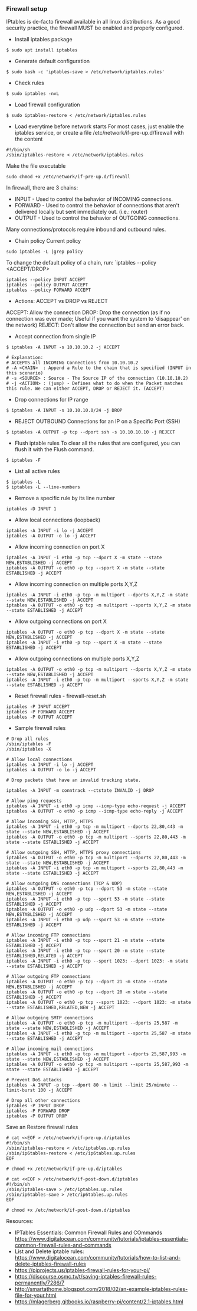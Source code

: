 ### Firewall setup
IPtables is de-facto firewall available in all linux distributions. As a good security practice, the firewall MUST be enabled and properly configured.

* Install iptables package
```
$ sudo apt install iptables
```
* Generate default configuration
```
$ sudo bash -c 'iptables-save > /etc/network/iptables.rules'
```
* Check rules
```
$ sudo iptables -nvL
```
* Load firewall configuration
```
$ sudo iptables-restore < /etc/network/iptables.rules
```
* Load everytime before network starts
For most cases, just enable the iptables service, or create a file /etc/network/if-pre-up.d/firewall with the content
```
#!/bin/sh
/sbin/iptables-restore < /etc/network/iptables.rules
```
Make the file executable
```
sudo chmod +x /etc/network/if-pre-up.d/firewall
```
In firewall, there are 3 chains:
* INPUT - Used to control the behavior of INCOMING connections.
* FORWARD - Used to control the behavior of connections that aren't delivered locally but sent immediately out. (i.e.: router)
* OUTPUT - Used to control the behavior of OUTGOING connections.

Many connections/protocols require inbound and outbound rules.
* Chain policy 
Current policy
```
sudo iptables -L |grep policy
```
To change the default policy of a chain, run: `iptables --policy <ACCEPT/DROP>
```
iptables --policy INPUT ACCEPT
iptables --policy OUTPUT ACCEPT
iptables --policy FORWARD ACCEPT
```

* Actions: ACCEPT vs DROP vs REJECT

ACCEPT: Allow the connection
DROP: Drop the connection (as if no connection was ever made; Useful if you want the system to 'disappear' on the network)
REJECT: Don't allow the connection but send an error back.

* Accept connection from single IP
```
$ iptables -A INPUT -s 10.10.10.2 -j ACCEPT

# Explanation: 
# ACCEPTS all INCOMING Connections from 10.10.10.2
# -A <CHAIN>  : Append a Rule to the chain that is specified (INPUT in this scenario)
# -s <SOURCE> : Source - The Source IP of the connection (10.10.10.2)
# -j <ACTION> : (jump) - Defines what to do when the Packet matches this rule. We can either ACCEPT, DROP or REJECT it. (ACCEPT)
```

* Drop connections for IP range
```
$ iptables -A INPUT -s 10.10.10.0/24 -j DROP
```
* REJECT OUTBOUND Connections for an IP on a Specific Port (SSH)
```
$ iptables -A OUTPUT -p tcp --dport ssh -s 10.10.10.10 -j REJECT
```
* Flush iptable rules
To clear all the rules that are configured, you can flush it with the Flush command.
```
$ iptables -F
```
* List all active rules
```
$ iptables -L
$ iptables -L --line-numbers
```
* Remove a specific rule by its line number
```
iptables -D INPUT 1
```
* Allow local connections (loopback)
```
iptables -A INPUT -i lo -j ACCEPT
iptables -A OUTPUT -o lo -j ACCEPT
```
* Allow incoming connection on port X
```
iptables -A INPUT -i eth0 -p tcp --dport X -m state --state NEW,ESTABLISHED -j ACCEPT
iptables -A OUTPUT -o eth0 -p tcp --sport X -m state --state ESTABLISHED -j ACCEPT
```

* Allow incoming connection on multiple ports X,Y,Z
```
iptables -A INPUT -i eth0 -p tcp -m multiport --dports X,Y,Z -m state --state NEW,ESTABLISHED -j ACCEPT
iptables -A OUTPUT -o eth0 -p tcp -m multiport --sports X,Y,Z -m state --state ESTABLISHED -j ACCEPT
```

* Allow outgoing connections on port X
```
iptables -A OUTPUT -o eth0 -p tcp --dport X -m state --state NEW,ESTABLISHED -j ACCEPT
iptables -A INPUT -i eth0 -p tcp --sport X -m state --state ESTABLISHED -j ACCEPT
```

* Allow outgoing connections on multiple ports X,Y,Z
```
iptables -A OUTPUT -o eth0 -p tcp -m multiport --dports X,Y,Z -m state --state NEW,ESTABLISHED -j ACCEPT
iptables -A INPUT -i eth0 -p tcp -m multiport --sports X,Y,Z -m state --state ESTABLISHED -j ACCEPT
```
* Reset firewall rules - firewall-reset.sh
```
iptables -P INPUT ACCEPT
iptables -P FORWARD ACCEPT
iptables -P OUTPUT ACCEPT
```
* Sample firewall rules
```
# Drop all rules
/sbin/iptables -F
/sbin/iptables -X

# Allow local connections
iptables -A INPUT -i lo -j ACCEPT
iptables -A OUTPUT -o lo -j ACCEPT

# Drop packets that have an invalid tracking state.

iptables -A INPUT -m conntrack --ctstate INVALID -j DROP

# Allow ping requests
iptables -A INPUT -i eth0 -p icmp --icmp-type echo-request -j ACCEPT
iptables -A OUTPUT -o eth0 -p icmp --icmp-type echo-reply -j ACCEPT

# Allow incoming SSH, HTTP, HTTPS
iptables -A INPUT -i eth0 -p tcp -m multiport --dports 22,80,443 -m state --state NEW,ESTABLISHED -j ACCEPT
iptables -A OUTPUT -o eth0 -p tcp -m multiport --sports 22,80,443 -m state --state ESTABLISHED -j ACCEPT

# Allow outgoing SSH, HTTP, HTTPS proxy connections
iptables -A OUTPUT -o eth0 -p tcp -m multiport --dports 22,80,443 -m state --state NEW,ESTABLISHED -j ACCEPT
iptables -A INPUT -i eth0 -p tcp -m multiport --sports 22,80,443 -m state --state ESTABLISHED -j ACCEPT

# Allow outgoing DNS connections (TCP & UDP)
iptables -A OUTPUT -o eth0 -p tcp --dport 53 -m state --state NEW,ESTABLISHED -j ACCEPT
iptables -A INPUT -i eth0 -p tcp --sport 53 -m state --state ESTABLISHED -j ACCEPT
iptables -A OUTPUT -o eth0 -p udp --dport 53 -m state --state NEW,ESTABLISHED -j ACCEPT
iptables -A INPUT -i eth0 -p udp --sport 53 -m state --state ESTABLISHED -j ACCEPT

# Allow incoming FTP connections
iptables -A INPUT -i eth0 -p tcp --sport 21 -m state --state ESTABLISHED -j ACCEPT
iptables -A INPUT -i eth0 -p tcp --sport 20 -m state --state ESTABLISHED,RELATED -j ACCEPT
iptables -A INPUT -i eth0 -p tcp --sport 1023: --dport 1023: -m state --state ESTABLISHED -j ACCEPT

# Allow outgoing FTP connections
iptables -A OUTPUT -o eth0 -p tcp --dport 21 -m state --state NEW,ESTABLISHED -j ACCEPT
iptables -A OUTPUT -o eth0 -p tcp --dport 20 -m state --state ESTABLISHED -j ACCEPT
iptables -A OUTPUT -o eth0 -p tcp --sport 1023: --dport 1023: -m state --state ESTABLISHED,RELATED,NEW -j ACCEPT

# Allow outgoing SMTP connections 
iptables -A OUTPUT -o eth0 -p tcp -m multiport --dports 25,587 -m state --state NEW,ESTABLISHED -j ACCEPT
iptables -A INPUT -i eth0 -p tcp -m multiport --sports 25,587 -m state --state ESTABLISHED -j ACCEPT

# Allow incoming mail connections 
iptables -A INPUT -i eth0 -p tcp -m multiport --dports 25,587,993 -m state --state NEW,ESTABLISHED -j ACCEPT
iptables -A OUTPUT -o eth0 -p tcp -m multiport --sports 25,587,993 -m state --state ESTABLISHED -j ACCEPT

# Prevent DoS attacks
iptables -A INPUT -p tcp --dport 80 -m limit --limit 25/minute --limit-burst 100 -j ACCEPT

# Drop all other connections
iptables -P INPUT DROP
iptables -P FORWARD DROP
iptables -P OUTPUT DROP
```

Save an Restore firewall rules
```
# cat <<EOF > /etc/network/if-pre-up.d/iptables
#!/bin/sh
/sbin/iptables-restore < /etc/iptables.up.rules
/sbin/ip6tables-restore < /etc/ip6tables.up.rules
EOF

# chmod +x /etc/network/if-pre-up.d/iptables

# cat <<EOF > /etc/network/if-post-down.d/iptables
#!/bin/sh
/sbin/iptables-save > /etc/iptables.up.rules
/sbin/ip6tables-save > /etc/ip6tables.up.rules
EOF

# chmod +x /etc/network/if-post-down.d/iptables
```

Resources:
* IPTables Essentials: Common Firewall Rules and COmmands https://www.digitalocean.com/community/tutorials/iptables-essentials-common-firewall-rules-and-commands
* List and Delete iptable rules: https://www.digitalocean.com/community/tutorials/how-to-list-and-delete-iptables-firewall-rules
* https://piprojects.us/iptables-firewall-rules-for-your-pi/
* https://discourse.osmc.tv/t/saving-iptables-firewall-rules-permanently/7286/7
* http://smartathome.blogspot.com/2018/02/an-example-iptables-rules-file-for-your.html
* https://mlagerberg.gitbooks.io/raspberry-pi/content/2.1-iptables.html
